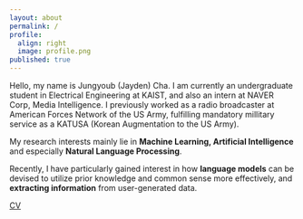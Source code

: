 ```yaml
---
layout: about
permalink: /
profile:
  align: right
  image: profile.png
published: true
---
```


 Hello, my name is Jungyoub (Jayden) Cha. I am currently an undergraduate student in Electrical Engineering at KAIST, and also an intern at NAVER Corp, Media Intelligence. I previously worked as a radio broadcaster at American Forces Network of the US Army, fulfilling mandatory millitary service as a KATUSA (Korean Augmentation to the US Army). 

My research interests mainly lie in **Machine Learning, Artificial Intelligence** and especially **Natural Language Processing**.

Recently, I have particularly gained interest in how **language models** can be devised to utilize prior knowledge and common sense more effectively, and **extracting information** from user-generated data.

[CV](https://drive.google.com/file/d/1l-2KN_ZEw8UoO2LXBlSjXuni6bFYaU2L/view?usp=sharing)

